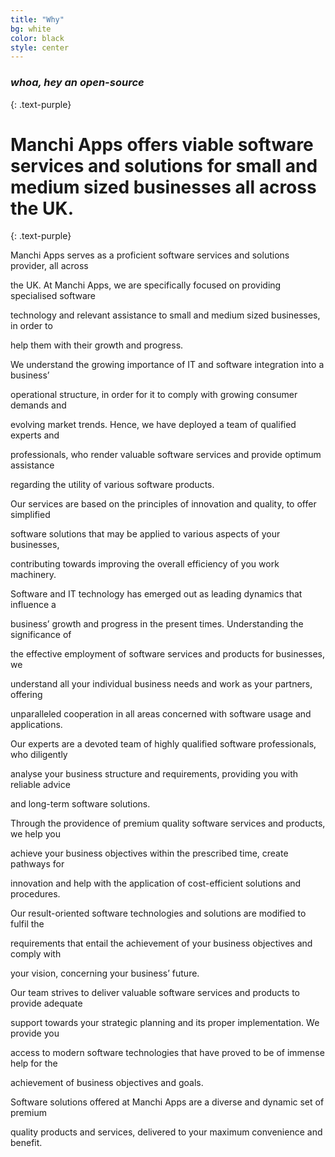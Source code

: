 ```yaml
---
title: "Why"
bg: white
color: black
style: center
---
```


### *whoa, hey an open-source*
{: .text-purple}


# Manchi Apps offers viable software services and solutions for small and medium sized businesses all across the UK.
{: .text-purple}

Manchi Apps serves as a proficient software services and solutions provider, all across

the UK. At Manchi Apps, we are specifically focused on providing specialised software

technology and relevant assistance to small and medium sized businesses, in order to

help them with their growth and progress.

We understand the growing importance of IT and software integration into a business’

operational structure, in order for it to comply with growing consumer demands and

evolving market trends. Hence, we have deployed a team of qualified experts and

professionals, who render valuable software services and provide optimum assistance

regarding the utility of various software products.

Our services are based on the principles of innovation and quality, to offer simplified

software solutions that may be applied to various aspects of your businesses,

contributing towards improving the overall efficiency of you work machinery.

Software and IT technology has emerged out as leading dynamics that influence a

business’ growth and progress in the present times. Understanding the significance of

the effective employment of software services and products for businesses, we

understand all your individual business needs and work as your partners, offering

unparalleled cooperation in all areas concerned with software usage and applications.

Our experts are a devoted team of highly qualified software professionals, who diligently

analyse your business structure and requirements, providing you with reliable advice

and long-term software solutions.

Through the providence of premium quality software services and products, we help you

achieve your business objectives within the prescribed time, create pathways for

innovation and help with the application of cost-efficient solutions and procedures.

Our result-oriented software technologies and solutions are modified to fulfil the

requirements that entail the achievement of your business objectives and comply with

your vision, concerning your business’ future.

Our team strives to deliver valuable software services and products to provide adequate

support towards your strategic planning and its proper implementation. We provide you

access to modern software technologies that have proved to be of immense help for the

achievement of business objectives and goals.

Software solutions offered at Manchi Apps are a diverse and dynamic set of premium

quality products and services, delivered to your maximum convenience and benefit.


